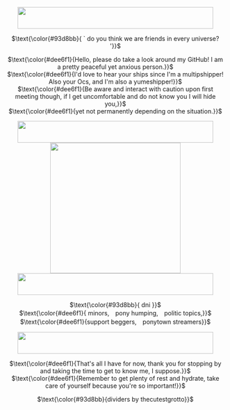 </p>

<div align="center">

  <img src="https://64.media.tumblr.com/bdb037e7095a6f8ea0c2ec2aa3885565/4b377442bc93ee8d-4d/s2048x3072/9c529109e9790bbd9a67593da780f18d20ce6ce2.pnj" width="450" height="50">  

  $\text{\color{#93d8bb}{  ` do you think we are friends in every universe? '}}$

$\text{\color{#dee6f1}{Hello, please do take a look around my GitHub! I am a pretty peaceful yet anxious person.}}$ <br/> $\text{\color{#dee6f1}{I'd love to hear your ships since I'm a multipshipper! Also your Ocs, and I'm also a yumeshipper!}}$ <br/> $\text{\color{#dee6f1}{Be aware and interact with caution upon first meeting though, if I get uncomfortable and do not know you I will hide you,}}$ <br/> $\text{\color{#dee6f1}{yet not permanently depending on the situation.}}$

  <img src="https://64.media.tumblr.com/0a8754985972ff77280d8a900c44ad32/4b377442bc93ee8d-16/s2048x3072/8984696499d961f506cb6b6f4371a8c764a2896a.pnj" width="450" height="50">  

  </div>

  <div align="center">
  
  <img src="https://static.wikia.nocookie.net/forsaken2024/images/e/e0/Prometheus_was_punished_by_the_gods_for_giving_the_gift_of_knowledge_to_man..webp/revision/latest?cb=20250129185205" width="300" height="300">
 
  </div>

  <div align="center">

  <img src="https://64.media.tumblr.com/0a8754985972ff77280d8a900c44ad32/4b377442bc93ee8d-16/s2048x3072/8984696499d961f506cb6b6f4371a8c764a2896a.pnj" width="450" height="50">  

$\text{\color{#93d8bb}{ dni }}$ <br/>
$\text{\color{#dee6f1}{ minors,　pony humping,　politic topics,}}$ <br/> $\text{\color{#dee6f1}{support beggers,　ponytown streamers}}$ 

  <img src="https://64.media.tumblr.com/bdb037e7095a6f8ea0c2ec2aa3885565/4b377442bc93ee8d-4d/s2048x3072/9c529109e9790bbd9a67593da780f18d20ce6ce2.pnj" width="450" height="50">  

$\text{\color{#dee6f1}{That's all I have for now, thank you for stopping by and taking the time to get to know me, I suppose.}}$ <br/> $\text{\color{#dee6f1}{Remember to get plenty of rest and hydrate, take care of yourself because you're so important!}}$

$\text{\color{#93d8bb}{dividers by thecutestgrotto}}$

</div>
